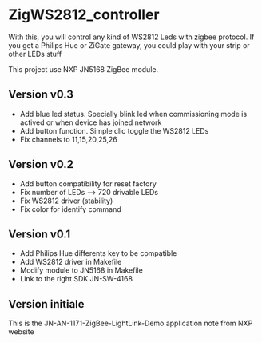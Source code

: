 # ZigWS2812_controller

With this, you will control any kind of WS2812 Leds with zigbee protocol.
If you get a Philips Hue or ZiGate gateway, you could play with your strip or other LEDs stuff

This project use NXP JN5168 ZigBee module.



## Version v0.3

* Add blue led status. Specially blink led when commissioning mode is actived or when device has joined network
* Add button function. Simple clic toggle the WS2812 LEDs
* Fix channels to 11,15,20,25,26

## Version v0.2

* Add button compatibility for reset factory
* Fix number of LEDs --> 720 drivable LEDs
* Fix WS2812 driver (stability)
* Fix color for identify command

## Version v0.1

* Add Philips Hue differents key to be compatible
* Add WS2812 driver in Makefile
* Modify module to JN5168 in Makefile
* Link to the right SDK  JN-SW-4168

## Version initiale
This is the JN-AN-1171-ZigBee-LightLink-Demo application note from NXP website
